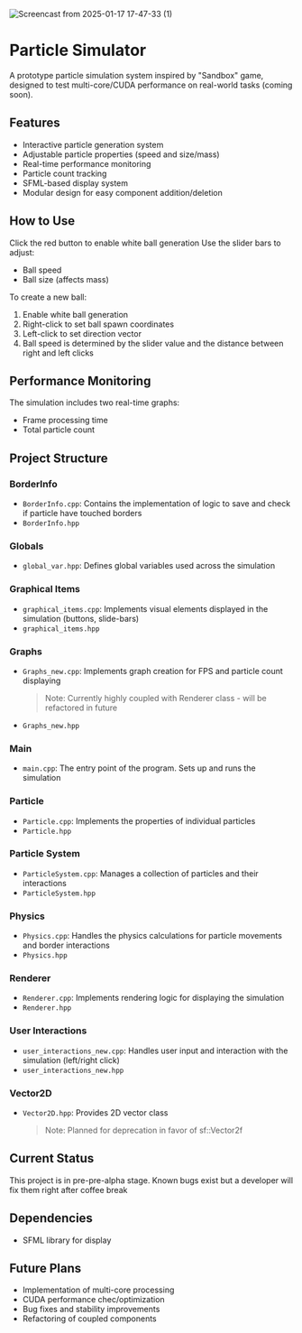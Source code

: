 ![Screencast from 2025-01-17 17-47-33 (1)](https://github.com/user-attachments/assets/deaedaec-b53d-48e8-94af-223425de4f78)


# Particle Simulator


A prototype particle simulation system inspired by "Sandbox" game, designed to test multi-core/CUDA performance on real-world tasks (coming soon).


## Features


- Interactive particle generation system
- Adjustable particle properties (speed and size/mass)
- Real-time performance monitoring
- Particle count tracking
- SFML-based display system
- Modular design for easy component addition/deletion


## How to Use


Click the red button to enable white ball generation
Use the slider bars to adjust:
- Ball speed
- Ball size (affects mass)


To create a new ball:
1. Enable white ball generation
2. Right-click to set ball spawn coordinates
3. Left-click to set direction vector
4. Ball speed is determined by the slider value and the distance between right and left clicks


## Performance Monitoring


The simulation includes two real-time graphs:
- Frame processing time
- Total particle count


## Project Structure


### BorderInfo
- `BorderInfo.cpp`: Contains the implementation of logic to save and check if particle have touched borders
- `BorderInfo.hpp`


### Globals
- `global_var.hpp`: Defines global variables used across the simulation


### Graphical Items
- `graphical_items.cpp`: Implements visual elements displayed in the simulation (buttons, slide-bars)
- `graphical_items.hpp`


### Graphs
- `Graphs_new.cpp`: Implements graph creation for FPS and particle count displaying
  > Note: Currently highly coupled with Renderer class - will be refactored in future
- `Graphs_new.hpp`


### Main
- `main.cpp`: The entry point of the program. Sets up and runs the simulation


### Particle
- `Particle.cpp`: Implements the properties of individual particles
- `Particle.hpp`


### Particle System
- `ParticleSystem.cpp`: Manages a collection of particles and their interactions
- `ParticleSystem.hpp`


### Physics
- `Physics.cpp`: Handles the physics calculations for particle movements and border interactions
- `Physics.hpp`


### Renderer
- `Renderer.cpp`: Implements rendering logic for displaying the simulation
- `Renderer.hpp`


### User Interactions
- `user_interactions_new.cpp`: Handles user input and interaction with the simulation (left/right click)
- `user_interactions_new.hpp`


### Vector2D
- `Vector2D.hpp`: Provides 2D vector class
  > Note: Planned for deprecation in favor of sf::Vector2f


## Current Status


This project is in pre-pre-alpha stage. Known bugs exist but a developer will fix them right after coffee break


## Dependencies


- SFML library for display


## Future Plans


- Implementation of multi-core processing
- CUDA performance chec/optimization
- Bug fixes and stability improvements
- Refactoring of coupled components
